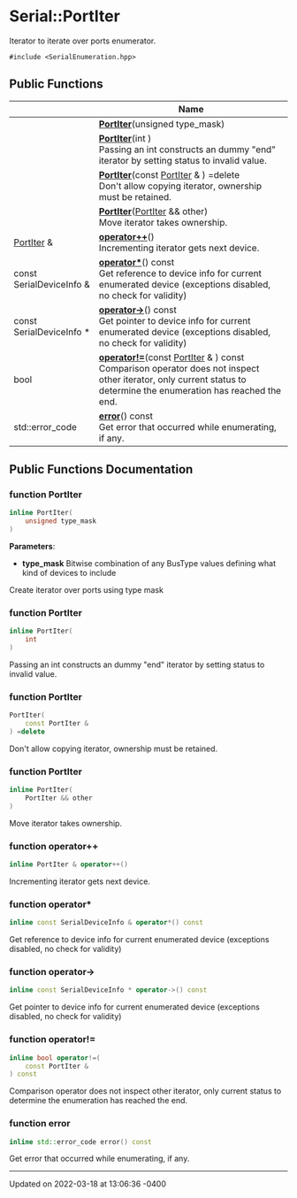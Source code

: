 # Serial::PortIter


Iterator to iterate over ports enumerator. 


`#include <SerialEnumeration.hpp>`

## Public Functions

|                | Name           |
| -------------- | -------------- |
| | **[PortIter](struct_serial_1_1_port_iter.md#function-portiter)**(unsigned type_mask) |
| | **[PortIter](struct_serial_1_1_port_iter.md#function-portiter)**(int )<br>Passing an int constructs an dummy "end" iterator by setting status to invalid value.  |
| | **[PortIter](struct_serial_1_1_port_iter.md#function-portiter)**(const [PortIter](struct_serial_1_1_port_iter.md) & ) =delete<br>Don't allow copying iterator, ownership must be retained.  |
| | **[PortIter](struct_serial_1_1_port_iter.md#function-portiter)**([PortIter](struct_serial_1_1_port_iter.md) && other)<br>Move iterator takes ownership.  |
| [PortIter](struct_serial_1_1_port_iter.md) & | **[operator++](struct_serial_1_1_port_iter.md#function-operator++)**()<br>Incrementing iterator gets next device.  |
| const SerialDeviceInfo & | **[operator*](struct_serial_1_1_port_iter.md#function-operator*)**() const<br>Get reference to device info for current enumerated device (exceptions disabled, no check for validity)  |
| const SerialDeviceInfo * | **[operator->](struct_serial_1_1_port_iter.md#function-operator->)**() const<br>Get pointer to device info for current enumerated device (exceptions disabled, no check for validity)  |
| bool | **[operator!=](struct_serial_1_1_port_iter.md#function-operator!=)**(const [PortIter](struct_serial_1_1_port_iter.md) & ) const<br>Comparison operator does not inspect other iterator, only current status to determine the enumeration has reached the end.  |
| std::error_code | **[error](struct_serial_1_1_port_iter.md#function-error)**() const<br>Get error that occurred while enumerating, if any.  |

## Public Functions Documentation

### function PortIter

```cpp
inline PortIter(
    unsigned type_mask
)
```


**Parameters**: 

  * **type_mask** Bitwise combination of any BusType values defining what kind of devices to include 


Create iterator over ports using type mask 


### function PortIter

```cpp
inline PortIter(
    int 
)
```

Passing an int constructs an dummy "end" iterator by setting status to invalid value. 

### function PortIter

```cpp
PortIter(
    const PortIter & 
) =delete
```

Don't allow copying iterator, ownership must be retained. 

### function PortIter

```cpp
inline PortIter(
    PortIter && other
)
```

Move iterator takes ownership. 

### function operator++

```cpp
inline PortIter & operator++()
```

Incrementing iterator gets next device. 

### function operator*

```cpp
inline const SerialDeviceInfo & operator*() const
```

Get reference to device info for current enumerated device (exceptions disabled, no check for validity) 

### function operator->

```cpp
inline const SerialDeviceInfo * operator->() const
```

Get pointer to device info for current enumerated device (exceptions disabled, no check for validity) 

### function operator!=

```cpp
inline bool operator!=(
    const PortIter & 
) const
```

Comparison operator does not inspect other iterator, only current status to determine the enumeration has reached the end. 

### function error

```cpp
inline std::error_code error() const
```

Get error that occurred while enumerating, if any. 

-------------------------------

Updated on 2022-03-18 at 13:06:36 -0400